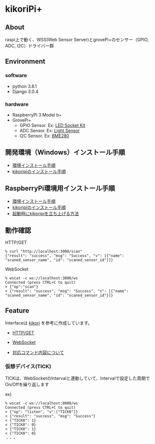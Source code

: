 # kikoriPi+

## About

raspi上で動く、WSS(Web Sensor Server)とgrovePi+のセンサー（GPIO, ADC, I2C）ドライバー群

## Environment

### software
* python 3.8.1
* Django 3.0.4

### hardware
* RaspberryPi 3 Model b+
* GrovePi+
  * GPIO Sensor. Ex: [LED Socket Kit](http://wiki.seeedstudio.com/Grove-LED_Socket_Kit/)
  * ADC Sensor. Ex: [Light Sensor](http://wiki.seeedstudio.com/Grove-Light_Sensor/)
  * I2C Sensor. Ex: [BME280](http://wiki.seeedstudio.com/Grove-Barometer_Sensor-BME280/)


## 開発環境（Windows）インストール手順

* [環境インストール手順](docs/windowsInstall.md)
* [kikoripiのインストール手順](docs/windowsKikoripiInstall.md)

## RaspberryPi環境用インストール手順
* [環境インストール手順](docs/raspberrypiInstall.md)
* [kikoripiのインストール手順](docs/raspberrypikikoripiInstall.md)
* [起動時にkikoripiを立ち上げる方法](docs/raspberrypiKikoripiLinuxService.md)

## 動作確認

HTTP/GET
```
% curl "http://localhost:3000/scan"
{"result": "success", "msg": "Success", "v": [{"name": "scaned_sensor_name", "id": "scaned_sensor_id"}]}
```
WebSocket
```
% wscat -c ws://localhost:3000/ws
Connected (press CTRL+C to quit)
> {"op":"scan"}
< {"result": "success", "msg": "Success", "v": [{"name": "scaned_sensor_name", "id": "scaned_sensor_id"}]}
```

## Feature

Interfaceは [kikori](https://gitlab.com/myst3m/kikori/) を参考に作成しています。

* [HTTP/GET](https://gitlab.com/myst3m/kikori#httpget)
* [WebSocket](https://gitlab.com/myst3m/kikori#websocket)

* [対応コマンド内容について](docs/commandAPI.md)

### 仮想デバイス(TICK)

TICKは、WebSocketのIntervalと連動していて、Intervalで設定した周期でOn/Offを繰り返します

ex)
```
% wscat -c ws://localhost:8000/ws
Connected (press CTRL+C to quit)
> {"op": "listen", "v":["TICK0"]}
< {"result": "success", "msg": "Success"}
< {"TICK0": 1}
< {"TICK0": 0}
< {"TICK0": 1}
< {"TICK0": 0}
・・・
```
